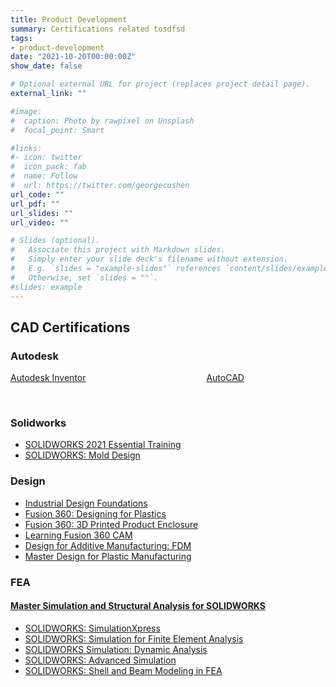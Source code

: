 ```yaml
---
title: Product Development
summary: Certifications related tosdfsd
tags:
- product-development
date: "2021-10-20T00:00:00Z"
show_date: false

# Optional external URL for project (replaces project detail page).
external_link: ""

#image:
#  caption: Photo by rawpixel on Unsplash
#  focal_point: Smart

#links:
#- icon: twitter
#  icon_pack: fab
#  name: Follow
#  url: https://twitter.com/georgecushen
url_code: ""
url_pdf: ""
url_slides: ""
url_video: ""

# Slides (optional).
#   Associate this project with Markdown slides.
#   Simply enter your slide deck's filename without extension.
#   E.g. `slides = "example-slides"` references `content/slides/example-slides.md`.
#   Otherwise, set `slides = ""`.
#slides: example
---
```

## CAD Certifications
### Autodesk
[Autodesk Inventor](https://www.credly.com/badges/e25c7823-66c1-4593-9e26-966a91687072/public_url) &nbsp;&nbsp;&nbsp;&nbsp;&nbsp;&nbsp;&nbsp;&nbsp;&nbsp;&nbsp;&nbsp;&nbsp;&nbsp;&nbsp;&nbsp;&nbsp;&nbsp;&nbsp;&nbsp;&nbsp;&nbsp;&nbsp;&nbsp;&nbsp;&nbsp;&nbsp;&nbsp;&nbsp;&nbsp;&nbsp;&nbsp;&nbsp;&nbsp;&nbsp;&nbsp;&nbsp;&nbsp;&nbsp;&nbsp;&nbsp;&nbsp;&nbsp;&nbsp;&nbsp;&nbsp;&nbsp;&nbsp; [AutoCAD](https://www.credly.com/badges/e0a6f5d1-3638-4734-8008-ea583cad3d2c/public_url)

<div data-iframe-width="150" data-iframe-height="270" data-share-badge-id="e25c7823-66c1-4593-9e26-966a91687072" data-share-badge-host="https://www.credly.com"></div><script type="text/javascript" async src="//cdn.credly.com/assets/utilities/embed.js"></script> &nbsp;&nbsp;&nbsp;&nbsp;&nbsp;&nbsp;&nbsp;&nbsp;&nbsp;&nbsp;&nbsp;&nbsp;&nbsp;&nbsp;&nbsp;&nbsp;&nbsp;&nbsp;&nbsp;&nbsp;&nbsp;&nbsp;&nbsp;&nbsp;&nbsp;&nbsp;&nbsp;&nbsp;&nbsp;&nbsp;&nbsp;&nbsp;&nbsp;&nbsp;&nbsp;&nbsp;&nbsp;&nbsp;&nbsp;&nbsp;&nbsp;&nbsp;&nbsp;&nbsp;&nbsp;&nbsp;&nbsp;<div data-iframe-width="150" data-iframe-height="270" data-share-badge-id="e0a6f5d1-3638-4734-8008-ea583cad3d2c" data-share-badge-host="https://www.credly.com"></div><script type="text/javascript" async src="//cdn.credly.com/assets/utilities/embed.js"></script>

### Solidworks
* [SOLIDWORKS 2021 Essential Training](https://drive.google.com/file/d/18ML3aaz8PYqI1uJzt4XCzKeeY6KB48mF/view?usp=sharing)
* [SOLIDWORKS: Mold Design]()

### Design
* [Industrial Design Foundations](https://drive.google.com/file/d/1zavOrTCTFIH86t6x_tRTMIT_-jSYCVyH/view?usp=sharing)   
* [Fusion 360: Designing for Plastics](https://drive.google.com/file/d/1qayfP9TaHgakGEF0cvVEiY-5jzPlyevW/view?usp=sharing)         
* [Fusion 360: 3D Printed Product Enclosure](https://drive.google.com/file/d/1-LxUIJB8ehAwePVtyCi38DAQLeGOWYwt/view?usp=sharing)   
* [Learning Fusion 360 CAM](https://drive.google.com/file/d/1brXMaxoC7cWvyGjoDqqXr1rB9EV3p5NG/view?usp=sharing)
* [Design for Additive Manufacturing: FDM](https://drive.google.com/file/d/1O45ugjhSFvz_u87ci-EZ0ke_SbVgtmmK/view?usp=sharing)
* [Master Design for Plastic Manufacturing](https://drive.google.com/file/d/11hkHmGoCvlf8Iq-FtKCCet3znopJOMSe/view?usp=sharing)

### FEA
#### [Master Simulation and Structural Analysis for SOLIDWORKS](https://drive.google.com/file/d/1p69nYfWGgUBjOHixNFNzaB9neu1qHqxf/view?usp=sharing)
* [SOLIDWORKS: SimulationXpress](https://drive.google.com/file/d/1rd0hyqo60gT0KhN7SKqfFuKbkNbEs7So/view?usp=sharing)
* [SOLIDWORKS: Simulation for Finite Element Analysis](https://drive.google.com/file/d/1ZRRrtnr_wJvTFjs_P0qjSNymMmuP9HTr/view?usp=sharing)
* [SOLIDWORKS Simulation: Dynamic Analysis](https://drive.google.com/file/d/1EPC0wLW4mMXODm1QYTMQhz3d5UccE6uz/view?usp=sharing)
* [SOLIDWORKS: Advanced Simulation](https://drive.google.com/file/d/1ylhGdg-6zp2kMqsZ-m3P80XlWnVZMImd/view?usp=sharing)
* [SOLIDWORKS: Shell and Beam Modeling in FEA](https://drive.google.com/file/d/1dit_kqpFEtGHi6ybccG3tGzAKB9b4RsZ/view?usp=sharing)




